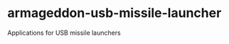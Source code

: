 armageddon-usb-missile-launcher
===============================

Applications for USB missile launchers
